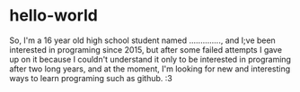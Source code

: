 # hello-world
So, I'm a 16 year old high school student named .............., and I;ve been interested in programing since 2015, but after some failed attempts I gave up on it because I couldn't understand it only to be interested in programing after two long years, and at the moment, I'm looking for new and interesting ways to learn programing such as github. :3
